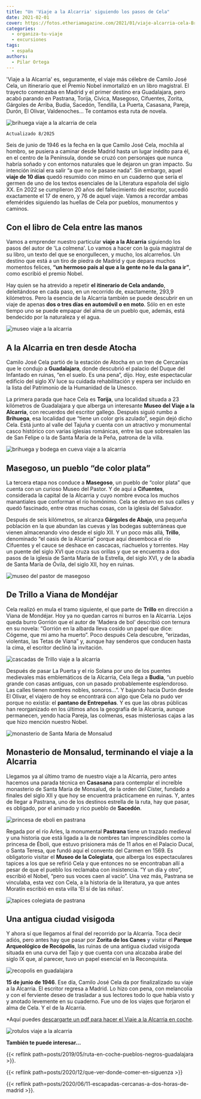 ```yaml
---
title: "Un 'Viaje a la Alcarria' siguiendo los pasos de Cela"
date: 2021-02-01
cover: https://fotos.etheriamagazine.com/2021/01/viaje-alcarria-cela-Brihuega.jpg
categories: 
  - organiza-tu-viaje
  - excursiones
tags: 
  - españa
authors: 
  - Pilar Ortega
---
```


'Viaje a la Alcarria' es, seguramente, el viaje más célebre de Camilo José Cela, un 
itinerario que el Premio Nobel inmortalizó en un libro magistral. El trayecto comenzaba 
en Madrid y el primer destino era Guadalajara, pero acabó parando en Pastrana, Torija, 
Cívica, Masegoso, Cifuentes, Zorita, Gárgoles de Arriba, Budia, Sacedón, Tendilla, La 
Puerta, Casasana, Pareja, Durón, El Olivar, Valdenoches… Te contamos esta ruta de 
novela. 

![brihuega viaje a la alcarria de cela](https://fotos.etheriamagazine.com/2021/01/viaje-alcarria-cela-Brihuega.jpg 'Brihuega, el "Jardín de la Alcarria".')

```
Actualizado 8/2025
```

Seis de junio de 1946 es la fecha en la que Camilo José Cela, mochila al hombro, se 
pusiera a caminar desde Madrid hasta un lugar inédito para él, en el centro de la 
Península, donde se cruzó con personajes que nunca habría soñado y con entornos 
naturales que le dejaron un gran impacto. Su intención inicial era salir “a que no le 
pasase nada”. Sin embargo, aquel **viaje de 10 días** quedó resumido con mimo en un 
cuaderno que sería el germen de uno de los textos esenciales de la Literatura española 
del siglo XX. En 2022 se cumplieron 20 años del fallecimiento del escritor, sucedió 
exactamente el 17 de enero, y 76 de aquel viaje. Vamos a recordar ambas efemérides 
siguiendo las huellas de Cela por pueblos, monumentos y caminos. 

## Con el libro de Cela entre las manos

Vamos a emprender nuestro particular **viaje a la Alcarria** siguiendo los pasos del 
autor de 'La colmena'. Lo vamos a hacer con la guía magistral de su libro, un texto del 
que se enorgullecen, y mucho, los alcarreños. Un destino que está a un tiro de piedra de 
Madrid y que depara muchos momentos felices, **“un hermoso país al que a la gente no le 
da la gana ir”**, como escribió el premio Nobel. 

Hay quien se ha atrevido a repetir **el itinerario de Cela andando**, deleitándose en 
cada paso, en un recorrido de, exactamente, 293,9 kilómetros. Pero la esencia de la 
Alcarria también se puede descubrir en un viaje de apenas **dos o tres días en automóvil 
o en moto**. Sólo en en este tiempo uno se puede empapar del alma de un pueblo que, 
además, está bendecido por la naturaleza y el agua. 

![museo viaje a la alcarria](https://fotos.etheriamagazine.com/2021/01/Museo-del-Viaje-a-la-Alcarria-en-Torija.jpg "Museo del Viaje a la Alcarria, en Torija (Guadalajara).")

## A la Alcarria en tren desde Atocha

Camilo José Cela partió de la estación de Atocha en un tren de Cercanías que le condujo 
a **Guadalajara**, donde descubrió el palacio del Duque del Infantado en ruinas, “en el 
suelo. Es una pena”, dijo. Hoy, este espectacular edificio del siglo XV luce su cuidada 
rehabilitación y espera ser incluido en la lista del Patrimonio de la Humanidad de la 
Unesco. 

La primera parada que hace Cela es **Torija**, una localidad situada a 23 kilómetros de 
Guadalajara y que alberga un interesante **Museo del Viaje a la Alcarria**, con 
recuerdos del escritor gallego. Después siguió rumbo a **Brihuega**, esa localidad que 
“tiene un color gris azulado”, según dejó dicho Cela. Está junto al valle del Tajuña y 
cuenta con un atractivo y monumental casco histórico con varias iglesias románicas, 
entre las que sobresalen las de San Felipe o la de Santa María de la Peña, patrona de la 
villa. 

![brihuega y bodega en cueva viaje a la alcarria](https://fotos.etheriamagazine.com/2021/01/viaje-alcarria-Brihuega.jpg "Vista de Brihuega y una de sus bodegas subterráneas.")

## Masegoso, un pueblo “de color plata”

La tercera etapa nos conduce a **Masegoso**, un pueblo de “color plata” que cuenta con 
un curioso Museo del Pastor. Y de aquí a **Cifuentes**, considerada la capital de la 
Alcarria y cuyo nombre evoca los muchos manantiales que conforman el río homónimo. Cela 
se detuvo en sus calles y quedó fascinado, entre otras muchas cosas, con la iglesia del 
Salvador. 

Después de seis kilómetros, se alcanza **Gárgoles de Abajo**, una pequeña población en 
la que abundan las cuevas y las bodegas subterráneas que vienen almacenando vino desde 
el siglo XII. Y un poco más allá, **Trillo**, denominado “el oasis de la Alcarria” 
porque aquí desemboca el río Cifuentes y el cauce se deshace en cascacas, riachuelos y 
torrentes. Hay un puente del siglo XVI que cruza sus orillas y que se encuentra a dos 
pasos de la iglesia de Santa María de la Estrella, del siglo XVI, y de la abadía de 
Santa María de Óvila, del siglo XII, hoy en ruinas. 

![museo del pastor de masegoso](https://fotos.etheriamagazine.com/2021/01/viaje-alcarria-Masegoso-Museo-del-Pastor.jpg "Museo del Pastor, en Masegoso (Guadalajara).")

## De Trillo a Viana de Mondéjar

Cela realizó en mula el tramo siguiente, el que parte de **Trillo** en dirección a Viana 
de Mondéjar. Hoy ya no quedan carros ni burros en la Alcarria. Lejos queda burro Gorrión 
que el autor de 'Madera de bol' describió con ternura en su novela: “Gorrión en la 
albarda lleva cosido un papel que dice: Cógeme, que mi amo ha muerto”. Poco después Cela 
descubre, “erizadas, violentas, las Tetas de Viana” y, aunque hay senderos que conducen 
hasta la cima, el escritor declinó la invitación. 

![cascadas de Trillo viaje a la alcarria](https://fotos.etheriamagazine.com/2021/01/viaje-alcarria-Cascada-Trillo.jpg "Una de. las pequeñas cascadas del río Cifuentes, en Trillo.")

Después de pasar La Puerta y el río Solana por uno de los puentes medievales más 
emblemáticos de la Alcarria, Cela llega a **Budia**, “un pueblo grande con casas 
antiguas, con un pasado probablemente esplendoroso. Las calles tienen nombres nobles, 
sonoros…”. Y bajando hacia Durón desde El Olivar, el viajero de hoy se encontrará con 
algo que Cela no pudo ver porque no existía: el **pantano de Entrepeñas**. Y es que las 
obras públicas han reorganizado en los últimos años la geografía de la Alcarria, aunque 
permanecen, yendo hacia Pareja, las colmenas, esas misteriosas cajas a las que hizo 
mención nuestro Nobel. 

![monasterio de Santa Maria de Monsalud](https://fotos.etheriamagazine.com/2021/01/viaje-a-la-alcarria-monasterio-de-Monsalud.jpg "Monasterio de Santa María de Monsalud.")

## Monasterio de Monsalud, terminando el viaje a la Alcarria

Llegamos ya al último tramo de nuestro viaje a la Alcarria, pero antes hacemos una 
parada técnica en **Casasana** para contemplar el increíble monasterio de Santa María de 
Monsalud, de la orden del Císter, fundado a finales del siglo XII y que hoy se encuentra 
prácticamene en ruinas. Y, antes de llegar a Pastrana, uno de los destinos estrella de 
la ruta, hay que pasar, es obligado, por el animado y rico pueblo de **Sacedón**. 

![princesa de eboli en pastrana](https://fotos.etheriamagazine.com/2021/01/viaje-alcarria-Princesa-de-eboli-en-el-Palacio-Ducal-de-Pastrana.jpg "Retrato de la Princesa de Éboli en el Palacio Ducal de Pastrana.")

Regada por el río Arles, la monumental **Pastrana** tiene un trazado medieval y una 
historia que está ligada a la de nombres tan imprescindibles como la princesa de Éboli, 
que estuvo prisionera más de 11 años en el Palacio Ducal, o Santa Teresa, que fundó aquí 
el convento del Carmen en 1569. Es obligatorio visitar el **Museo de la Colegiata**, que 
alberga los espectaculares tapices a los que se refirió Cela y que entonces no se 
encontraban allí a pesar de que el pueblo los reclamaba con insistencia. “Y un día y 
otro”, escribió el Nobel, “pero sus voces caen al vacío”. Una vez más, Pastrana se 
vinculaba, esta vez con Cela, a la historia de la literatura, ya que antes Moratín 
escribió en esta villa 'El sí de las niñas'. 

![tapices colegiata de pastrana](https://fotos.etheriamagazine.com/2021/01/viaje-alcarria-tapices-Colegiata-de-Pastrana.jpg "Detalle de uno de los tapices de la Colegiata de Pastrana.")

## Una antigua ciudad visigoda

Y ahora sí que llegamos al final del recorrido por la Alcarria. Toca decir adiós, pero 
antes hay que pasar por **Zorita de los Canes** y visitar el **Parque Arqueológico de 
Recópolis**, las ruinas de una antigua ciudad visigoda situada en una curva del Tajo y 
que cuenta con una alcazaba árabe del siglo IX que, al parecer, tuvo un papel esencial 
en la Reconquista. 

![recopolis en guadalajara](https://fotos.etheriamagazine.com/2021/01/viaje-alcarria-Recopolis.jpg "El Parque Arqueológico de Recópolis se encuentra en Zorita de los Canes.")

**15 de junio de 1946**. Ese día, Camilo José Cela da por finalizalizado su viaje a la 
Alcarria. El escritor regresa a Madrid. Lo hizo con pena, con melancolía y con el 
ferviente deseo de trasladar a sus lectores todo lo que había visto y y anotado 
levemente en su cuaderno. Fue uno de los viajes que forjaron el alma de Cela. Y el de la 
Alcarria. 

\*Aquí puedes [descargarte un pdf para hacer el Viaje a la Alcarria en 
coche](http://turismoenguadalajara.es/documentos/RutadelViajealaAlcarria.pdf). 

![rotulos viaje a la alcarria](https://fotos.etheriamagazine.com/2021/01/carteles-ruta-viaje-alcarria-cela.jpg "Algunos rótulos curiosos de la ruta Viaje a la Alcarria de la mano de Cela.")

**También te puede interesar...** 

{{< reflink path=posts/2019/05/ruta-en-coche-pueblos-negros-guadalajara >}}. 

{{< reflink path=posts/2020/12/que-ver-donde-comer-en-siguenza >}} 

{{< reflink path=posts/2020/06/11-escapadas-cercanas-a-dos-horas-de-madrid >}}.
